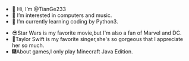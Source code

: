 - 👋 Hi, I’m @TianGe233
- 👀 I’m interested in computers and music.
- 🌱 I’m currently learning coding by Python3.

<!---
Tianing666/Tianing666 is a ✨ special ✨ repository because its `README.md` (this file) appears on your GitHub profile.
You can click the Preview link to take a look at your changes.
--->

- 😎Star Wars is my favorite movie,but I'm also a fan of Marvel and DC.
- 💖Taylor Swift is my favorite singer,she's so gorgeous that I appreciate her so much. 
- 🎆About games,I only play Minecraft Java Edition.
